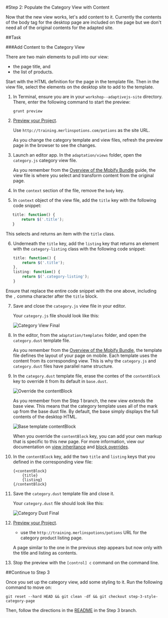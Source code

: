 #Step 2: Populate the Category View with Content

Now that the new view works, let's add content to it. Currently the contents of the body tag for the desktop page are included on the page but we don't need all of the original contents for the adapted site.

##Task

###Add Content to the Category View

There are two main elements to pull into our view:

* the page title, and 
* the list of products.
 
Start with the HTML definition for the page in the template file. Then in the view file, select the elements on the desktop site to add to the template.

1. In Terminal, ensure you are in your `workshop--adaptivejs-site` directory. There, enter the following command to start the preview:

    ```
    grunt preview
    ```

2. [Preview your Project](http://adaptivejs.mobify.com/v1.0/docs/preview-your-project).

    Use `http://training.merlinspotions.com/potions` as the site URL.

    As you change the category template and view files, refresh the preview page in the browser to see the changes.

3. Launch an editor app. In the `adaptation/views` folder, open the `category.js` category view file.

    As you remember from the [Overview of the Mobify Bundle](http://adaptivejs.mobify.com/v1.0/docs/the-mobify-bundle#c-views) guide, the view file is where you select and transform content from the original page.

4. In the `context` section of the file, remove the `body` key.
5. In `context` object of the view file, add the `title` key with the following code snippet:

 ```javascript
    title: function() {
        return $('.title');
    }
 ```

 This selects and returns an item with the `title` class.

6. Underneath the `title` key, add the `listing` key that returns an element with the `category-listing` class with the following code snippet:

    ```javascript
    title: function() {
        return $('.title');
    },
    listing: function() {
        return $('.category-listing');
    }
    ```
 Ensure that replace the entire code snippet with the one above, including the `,` comma character after the `title` block.

7. Save and close the `category.js` view file in your editor.

    Your `category.js` file should look like this:

    ![Category View Final](https://s3.amazonaws.com/uploads.hipchat.com/15359/64553/55p5oVUIFiTduTJ/Screen%20Shot%202015-03-12%20at%204.31.59%20PM.png)

8. In the editor, from the `adaptation/templates` folder, and open the `category.dust` template file.

    As you remember from the [Overview of the Mobify Bundle](http://adaptivejs.mobify.com/v1.0/docs/the-mobify-bundle#d-templates), the template file defines the layout of your page on mobile. Each template uses the content from its corresponding view. This is why the `category.js` and `category.dust` files have parallel name structure.

9. In the `category.dust` template file, erase the contes of the `contentBlock` key to override it from its default in `base.dust`. 

    ![Override the contentBlock](https://s3.amazonaws.com/uploads.hipchat.com/15359/64553/XQKwUSv5WGo064c/Screen%20Shot%202015-01-16%20at%2012.15.59%20PM.png)

    As you remember from the Step 1 branch, the new view extends the base view. This means that the category template uses all of the mark up from the base dust file. By default, the base simply displays the full contents of the desktop HTML.

    ![Base template contentBlock](https://s3.amazonaws.com/uploads.hipchat.com/15359/64553/Hehqa43UYdVBQxW/Screen%20Shot%202015-02-05%20at%201.41.56%20PM.png)

    When you override the `contentBlock` key, you can add your own markup that is specific to this new page. For more information, view our documentation on [view inheritance](https://cloud.mobify.com/docs/adaptivejs/adapting/views/#/view-inheritance/) and [block overrides](https://cloud.mobify.com/docs/adaptivejs/adapting/dustjs-cheat-sheet/#/block-overrides/).

10. In the `contentBlock` key, add the two `title` and `listing` keys that you defined in the corresponding view file:

    ```
    {<contentBlock}
        {title}
        {listing}
    {/contentBlock}
    ```

11. Save the `category.dust` template file and close it.

    Your `category.dust` file should look like this:

    ![Category Dust Final](https://s3.amazonaws.com/uploads.hipchat.com/15359/64553/nF4HlNrhtHjDZh3/Screen%20Shot%202015-03-12%20at%204.34.21%20PM.png)

12. [Preview your Project](http://adaptivejs.mobify.com/v1.0/docs/preview-your-project).
    * use the `http://training.merlinspotions/potions` URL for the category product listing page.

    A page similar to the one in the previous step appears but now only with the title and listing as contents.

13. Stop the preview with the `[control] c` command on the command line.

##Continue to Step 3

Once you set up the category view, add some styling to it. Run the following command to move on:

```
git reset --hard HEAD && git clean -df && git checkout step-3-style-category-page
```

Then, follow the directions in the  [README](https://github.com/mobify/workshop--adaptivejs-site-1x/blob/step-3-style-category-page/README.md) in the Step 3 branch.
